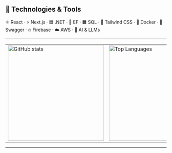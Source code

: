 ## 🚀 Technologies & Tools

⚛️ React · ⚡ Next.js · 🟦 .NET · 🧰 EF · 🟧 SQL · 🎨 Tailwind CSS · 🐳 Docker · 🔧 Swagger · 🔥 Firebase · ☁️ AWS · 🤖 AI & LLMs

---

<table>
  <tr>
    <td><img src="https://github-readme-stats.vercel.app/api?username=Krzysztof-Jaminski&show_icons=true&theme=nightowl" alt="GitHub stats" width="300"/></td>
    <td><img src="https://github-readme-stats.vercel.app/api/top-langs/?username=Krzysztof-Jaminski&layout=compact&theme=nightowl" alt="Top Languages" width="300"/></td>
  </tr>
</table>

---
